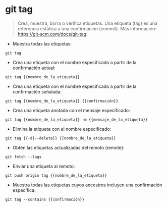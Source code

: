 # git tag

> Crea, muestra, borra o verifica etiquetas.
> Una etiqueta (tag) es una referencia estática a una confirmación (commit).
> Más información: <https://git-scm.com/docs/git-tag>.

- Muestra todas las etiquetas:

`git tag`

- Crea una etiqueta con el nombre especificado a partir de la confirmación actual:

`git tag {{nombre_de_la_etiqueta}}`

- Crea una etiqueta con el nombre especificado a partir de la confirmación señalada:

`git tag {{nombre_de_la_etiqueta}} {{confirmación}}`

- Crea una etiqueta anotada con el mensaje especificado:

`git tag {{nombre_de_la_etiqueta}} -m {{mensaje_de_la_etiqueta}}`

- Elimina la etiqueta con el nombre especificado:

`git tag {{-d|--delete}} {{nombre_de_la_etiqueta}}`

- Obtén las etiquetas actualizadas del remoto (remote):

`git fetch --tags`

- Enviar una etiqueta al remoto:

`git push origin tag {{nombre_de_la_etiqueta}}`

- Muestra todas las etiquetas cuyos ancestros incluyen una confirmación específica:

`git tag --contains {{confirmación}}`
